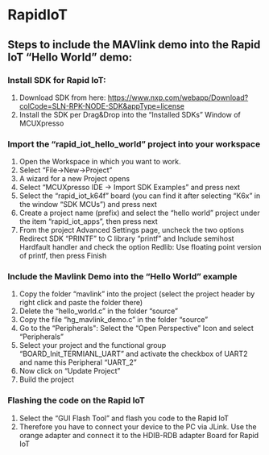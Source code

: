 # RapidIoT
## Steps to include the MAVlink demo into the Rapid IoT “Hello World” demo:
###	Install SDK for Rapid IoT:
1.	Download SDK from here: https://www.nxp.com/webapp/Download?colCode=SLN-RPK-NODE-SDK&appType=license 
2.	Install the SDK per Drag&Drop into the “Installed SDKs” Window of MCUXpresso
###	Import the “rapid_iot_hello_world” project into your workspace
1.	Open the Workspace in which you want to work.
2.	Select “File->New->Project”
3.	A wizard for a new Project opens
4.	Select “MCUXpresso IDE -> Import SDK Examples” and press next
5.	Select the “rapid_iot_k64f” board (you can find it after selecting “K6x” in the window “SDK MCUs”) and press next
6.	Create a project name (prefix) and select the “hello world” project under the item “rapid_iot_apps”, then press next
7.	From the project Advanced Settings page, uncheck the two options Redirect SDK “PRINTF” to C library “printf” and Include semihost Hardfault handler and check the option Redlib: Use floating point version of printf, then press Finish
###	Include the Mavlink Demo into the “Hello World” example
1.	Copy the folder “mavlink” into the project (select the project header by right click and paste the folder there)
2.	Delete the “hello_world.c” in the folder “source”
3.	Copy the file “hg_mavlink_demo.c” in the folder “source”
4.	Go to the “Peripherals": Select the “Open Perspective” Icon and select “Peripherals”
5.	Select your project and the functional group “BOARD_Init_TERMIANL_UART” and activate the checkbox of UART2 and name this Peripheral “UART_2”
6.	Now click on “Update Project”
7.	Build the project
###	Flashing the code on the Rapid IoT
1.	Select the “GUI Flash Tool” and flash you code to the Rapid IoT
2.	Therefore you have to connect your device to the PC via JLink. Use the orange adapter and connect it to the HDIB-RDB adapter Board for Rapid IoT
